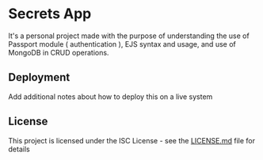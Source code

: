 # Secrets App

It's a personal project made with the purpose of understanding the use of Passport module ( authentication ), EJS syntax and usage, and use of MongoDB in CRUD operations.

## Deployment

Add additional notes about how to deploy this on a live system

## License

This project is licensed under the ISC License - see the [LICENSE.md](LICENSE.md) file for details
